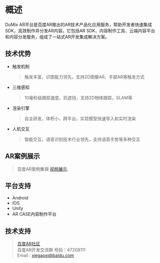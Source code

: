 概述
====
DuMix AR平台是百度AR推出的AR技术产品化应用服务，帮助开发者快速集成SDK，高效制作并分发AR内容。它包括AR SDK、内容制作工具、云端内容平台和内容分发服务，组成了一站式AR开发集成解决方案。

技术优势
-----
* 触发机制
     > 触发丰富，识图能力领先，支持2D图像AR、手部AR等触发方式
* 三维感知
     > 10毫秒级跟踪速度，抗遮挡，支持2D物体跟踪，SLAM等
* 渲染引擎
     > 自主研发，体积小，跨平台，实现模型快速导入和实时渲染
* 人机交互
     > 智能交互，语音识别技术行业领先，支持语音手势等多种交互

AR案例展示
-----
 > 百度AR案例集锦 [视频展示](http://ar-fm.cdn.bcebos.com/ar-website%2FARcasejinji12-21.mp4).

平台支持
-----
* Android
* IOS
* Unity
* AR CASE内容制作平台

技术支持
-----
 >[百度AR社区](http://ai.baidu.com/forum/topic/list/175)<br>
 >百度AR开发交流群 号码：47208111<br>
 >Email : xiegaoxi@baidu.com <br>
